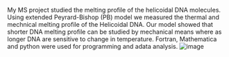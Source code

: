 My  MS project studied the melting profile of the helicoidal DNA molecules. Using extended Peyrard-Bishop (PB) model we measured the thermal and mechnical melting profile of the Helicoidal DNA. Our model showed that shorter DNA melting profile can be studied by mechanical means where as longer DNA are sensitive to change in temperature. Fortran, Mathematica and python were used for programming and adata analysis.
![image](https://github.com/user-attachments/assets/0c4fe8d1-5c27-4554-ba22-349c02dffa92)
